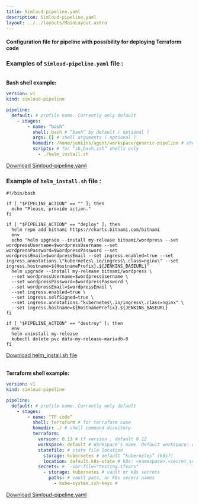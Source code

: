 ```yaml
---
title: Simloud-pipeline.yaml
description: Simloud-pipeline.yaml
layout: ../../layouts/MainLayout.astro
---
```


#### Configuration file for pipeline with possibility for deploying Terraform code

### Examples of `Simloud-pipeline.yaml` file :

\
**Bash shell example:**

```yaml
version: v1
kind: simloud-pipeline

pipeline:
  default: # profile name. Currently only default
    - stages:
        - name: "bash"
          shell: bash # “bash” by default ( optional )
          args: [] # shell arguments ( optional )
          homedir: /home/jenkins/agent/workspace/generic-pipeline # shell command default folder ( optional )
          scripts: # for “sh,bash,zsh” shells only
            - ./helm_install.sh
```
[Download Simloud-pipeline.yaml](/files/Simloud-pipeline.yaml)

### Example of `helm_install.sh` file :

```shell script
#!/bin/bash

if [ "$PIPELINE_ACTION" == "" ]; then
  echo "Please, provide action."
fi

if [ "$PIPELINE_ACTION" == "deploy" ]; then
  helm repo add bitnami https://charts.bitnami.com/bitnami
  env
  echo "helm upgrade --install my-release bitnami/wordpress --set wordpressUsername=$wordpressUsername --set wordpressPassword=$wordpressPassword --set wordpressEmail=$wordpressEmail --set ingress.enabled=true --set ingress.annotations.\"kubernetes\.io/ingress\.class=nginx\" --set ingress.hostname=${HostnamePrefix}.${JENKINS_BASEURL}"
  helm upgrade --install my-release bitnami/wordpress \
  --set wordpressUsername=$wordpressUsername \
  --set wordpressPassword=$wordpressPassword \
  --set wordpressEmail=$wordpressEmail \
  --set ingress.enabled=true \
  --set ingress.selfSigned=true \
  --set ingress.annotations."kubernetes\.io/ingress\.class=nginx" \
  --set ingress.hostname=${HostnamePrefix}.${JENKINS_BASEURL}
fi

if [ "$PIPELINE_ACTION" == "destroy" ]; then
  env
  helm uninstall my-release
  kubectl delete pvc data-my-release-mariadb-0
fi
```
[Download helm_install.sh file](/files/helm_install.sh)



\
**Terraform shell example:**

```yaml
version: v1
kind: simloud-pipeline

pipeline:
  default: # profile name. Currently only default
    - stages:
        - name: “TF code”
          shell: terraform # for terraform case
          homedir: ./ # shell command directory
          terraform:
            version: 0.13 # tf version , default 0.12
            workspace: default # Workspace’s name. Default workspace: default
            statefile: # state file location
              storage: kubernetes # default “kubernetes” (k8s?)
              location: default.k8s-state # k8s: <namespace>.<secret_suffix>
            secrets: # `-var-file="testing.tfvars"`
              - storage: kubernetes # vault or k8s secrets
                paths: # vault pats, or k8s secers names
                  - kube-system.ssh-keys #
```
[Download Simloud-pipeline.yaml](/files/Simloud-pipeline1.yaml)